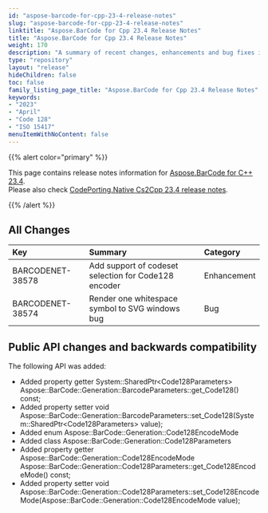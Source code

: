 ```yaml
---
id: "aspose-barcode-for-cpp-23-4-release-notes"
slug: "aspose-barcode-for-cpp-23-4-release-notes"
linktitle: "Aspose.BarCode for Cpp 23.4 Release Notes"
title: "Aspose.BarCode for Cpp 23.4 Release Notes"
weight: 170
description: "A summary of recent changes, enhancements and bug fixes in Aspose.BarCode for C++ 23.4 release."
type: "repository"
layout: "release"
hideChildren: false
toc: false
family_listing_page_title: "Aspose.BarCode for Cpp 23.4 Release Notes"
keywords:
- "2023"
- "April"
- "Code 128"
- "ISO 15417"
menuItemWithNoContent: false
---
```


{{% alert color="primary" %}}

This page contains release notes information for [Aspose.BarCode for C++ 23.4](https://releases.aspose.com/barcode/cpp/new-releases/aspose.barcode-for-c++-23.4/).<br/>
Please also check [CodePorting.Native Cs2Cpp 23.4 release notes](https://docs.codeporting.com/translator/cs2cpp/release-notes/2023/codeporting-translator-cs2cpp-23-4/).

{{% /alert %}}
## **All Changes**

|**Key**|**Summary**|**Category**|
| :- | :- | :- |
|BARCODENET-38578|Add support of codeset selection for Code128 encoder|Enhancement|
|BARCODENET-38574|Render one whitespace symbol to SVG windows bug|Bug|

## Public API changes and backwards compatibility

The following API was added:
- Added property getter System::SharedPtr&lt;Code128Parameters&gt; Aspose::BarCode::Generation::BarcodeParameters::get_Code128() const;
- Added property setter void Aspose::BarCode::Generation::BarcodeParameters::set_Code128(System::SharedPtr&lt;Code128Parameters&gt; value);
- Added enum Aspose::BarCode::Generation::Code128EncodeMode
- Added class Aspose::BarCode::Generation::Code128Parameters
- Added property getter Aspose::BarCode::Generation::Code128EncodeMode Aspose::BarCode::Generation::Code128Parameters::get_Code128EncodeMode() const;
- Added property setter void Aspose::BarCode::Generation::Code128Parameters::set_Code128EncodeMode(Aspose::BarCode::Generation::Code128EncodeMode value);
